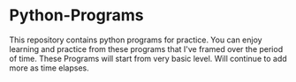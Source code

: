 # Python-Programs

This repository contains python programs for practice. You can enjoy learning and practice from these programs that I've framed over the period of time. These Programs will start from very basic level. Will continue to add more as time elapses.
